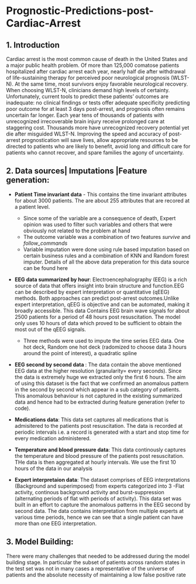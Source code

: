 # Prognostic-Predictions-post-Cardiac-Arrest
## 1. Introduction
Cardiac arrest is the most common cause of death in the United States and a major public health problem. Of more than 125,000 comatose patients hospitalized after cardiac arrest each year, nearly half die after withdrawal of life-sustaining therapy for perceived poor neurological prognosis (WLST-N). At the same time, most survivors enjoy favorable neurological recovery. When choosing WLST-N, clinicians demand high levels of certainty. Unfortunately, current tools to predict these patients’ outcomes are inadequate: no clinical findings or tests offer adequate specificity predicting poor outcome for at least 3 days post-arrest, and prognosis often remains uncertain far longer. Each year tens of thousands of patients with unrecognized irrecoverable brain injury receive prolonged care at staggering cost. Thousands more have unrecognized recovery potential yet die after misguided WLST-N. Improving the speed and accuracy of post-arrest prognostication will save lives, allow appropriate resources to be directed to patients who are likely to benefit, avoid long and difficult care for patients who cannot recover, and spare families the agony of uncertainty.

## 2. Data sources| Imputations |Feature generation:
  * <b>Patient Time invariant data</b> - This contains the time invariant attributes for about 3000 patients. The are about 255 attributes that are recored at a patient level. 
      * Since some of the variable are a consequence of death, Expert opinion was used to filter such variables and others that were obviously not related to the problem at hand
      * The outcome variable was a combination of two features <I>survive</I> and <I>follow_commands</I>
      * Variable imputation were done using rule based imputation based on certain business rules and a combination of KNN and Random forest imputer. Details of all the above data preperation for this data source can be found here
      
      
   * <b>EEG data summarized by hour</b>: Electroencephalography (EEG) is a rich source of data that offers insight into brain structure and function.EEG can be described by expert interpretation or quantitative (qEEG) methods. Both approaches can predict post-arrest outcomes.Unlike expert interpretation, qEEG is objective and can be automated, making it broadly accessible. This data Contains EEG brain wave signals for about 2500 patients for a period of 48 hours post resuscitation. The model only uses 10 hours of data which proved to be sufficient to obtain the most out of the qEEG signals.
      * Three methods were used to impute the time series EEG data. One hot deck, Random one hot deck (radomized to choose data 3 hours around the point of interest), a quadratic spline
   * <b> EEG second by second data </b>: The data contain the above mentioned EEG data at the higher resolution (granularity= every seconds). Since the data is extremely huge we extracted only the first 6 hours. The aim of using this dataset is the fact that we confirmed an anomalous pattern in the second by second which appear in a sub category of patients. This anomalous behaviour is not captured in the existing summarized data and hence had to be extracted during feature generation (refer to code).
   * <b> Medications data</b>: This data set captures all medications that is admisitered to the patients post resuscitation. The data is recorded at periodic intervals i.e. a record is generated with a start and stop time for every medication administered.
   * <b> Temperature and blood pressure data</b>: This data continously captures the temperature and blood pressure of the patients post resuscitation. THe data is then aggregated at hourly intervals. We use the first 10 hours of the data in our analysis 
   * <b> Expert interpretaion data</b>: The dataset comprises of EEG interpretations (Background and superimposed) from experts categorized into 3 -Flat activity, continous background activity and burst-suppression (alternating periods of flat with periods of activity). This data set was built in an effort to capture the anomalous patterns in the EEG second by second data. The data contains interpretation from multiple experts at various time periods, hence we can see that a single patient can have more than one EEG interpretation.
 
## 3. Model Building:
There were many challenges that needed to be addressed during the model building stage. In particular the subset of patients across random states in the test set was not in many cases a representative of the universe of patients and the absolute necessity of maintaining a low false positive rate
